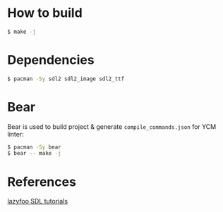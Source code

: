 # How to build
```bash
$ make -j
```

# Dependencies
```bash
$ pacman -Sy sdl2 sdl2_image sdl2_ttf
```

# Bear
Bear is used to build project & generate `compile_commands.json` for YCM linter:

```bash
$ pacman -Sy bear
$ bear -- make -j
```

# References
[lazyfoo SDL tutorials][1]

[1]: https://lazyfoo.net/tutorials/SDL/index.php
